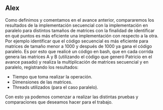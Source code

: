 ## Alex 
Como definimos y comentamos en el avance anterior, compararemos los resultados de la implementación secuencial con la
implementación en paralelo para distintos tamaños de matrices con la finalidad de identificar en qué puntos es más eficiente
una implementación con respecto a la otra. Por ejemplo identificar que el código secuencial es más eficiente para matrices
de tamaño menor a 1000 y después de 1000 ya gana el código paralelo. Es por esto que realicé un código en bash, que en cada
corrida genera las matrices A y B (utilizando el código que generó Patricio en el avance pasado) y realiza la multiplicación
de matrices secuencial y en paralelo, registrando los resultados:

  + Tiempo que toma realizar la operación.
  + Dimensiones de las matrices.
  + Threads utilizados (para el caso paralelo).

Con esto ya podemos comenzar a realizar las distintas pruebas y comparaciones que deseamos hacer para el trabajo.
